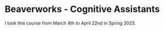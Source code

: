 # Beaverworks - Cognitive Assistants
I took this course from March 4th to April 22nd in Spring 2023.
